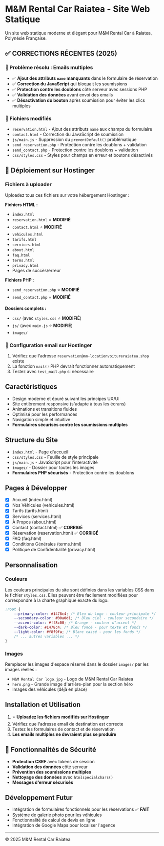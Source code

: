 # M&M Rental Car Raiatea - Site Web Statique

Un site web statique moderne et élégant pour M&M Rental Car à Raiatea, Polynésie Française.

## ✅ CORRECTIONS RÉCENTES (2025)

### 🐛 Problème résolu : Emails multiples
- ✅ **Ajout des attributs `name` manquants** dans le formulaire de réservation
- ✅ **Correction du JavaScript** qui bloquait les soumissions
- ✅ **Protection contre les doublons** côté serveur avec sessions PHP
- ✅ **Validation des données** avant envoi des emails
- ✅ **Désactivation du bouton** après soumission pour éviter les clics multiples

### 📝 Fichiers modifiés
- `reservation.html` - Ajout des attributs `name` aux champs du formulaire
- `contact.html` - Correction du JavaScript de soumission
- `js/main.js` - Suppression du `preventDefault()` problématique
- `send_reservation.php` - Protection contre les doublons + validation
- `send_contact.php` - Protection contre les doublons + validation
- `css/styles.css` - Styles pour champs en erreur et boutons désactivés

## 🚀 Déploiement sur Hostinger

### Fichiers à uploader
Uploadez tous ces fichiers sur votre hébergement Hostinger :

**Fichiers HTML :**
- `index.html`
- `reservation.html` ⭐ **MODIFIÉ**
- `contact.html` ⭐ **MODIFIÉ**
- `vehicules.html`
- `tarifs.html`
- `services.html`
- `about.html`
- `faq.html`
- `terms.html`
- `privacy.html`
- Pages de succès/erreur

**Fichiers PHP :**
- `send_reservation.php` ⭐ **MODIFIÉ**
- `send_contact.php` ⭐ **MODIFIÉ**

**Dossiers complets :**
- `css/` (avec `styles.css` ⭐ **MODIFIÉ**)
- `js/` (avec `main.js` ⭐ **MODIFIÉ**)
- `images/`

### 📧 Configuration email sur Hostinger
1. Vérifiez que l'adresse `reservation@mm-locationvoitureraiatea.shop` existe
2. La fonction `mail()` PHP devrait fonctionner automatiquement
3. Testez avec `test_mail.php` si nécessaire

## Caractéristiques

- Design moderne et épuré suivant les principes UX/UI
- Site entièrement responsive (s'adapte à tous les écrans)
- Animations et transitions fluides
- Optimisé pour les performances
- Navigation simple et intuitive
- **Formulaires sécurisés contre les soumissions multiples**

## Structure du Site

- `index.html` - Page d'accueil
- `css/styles.css` - Feuille de style principale
- `js/main.js` - JavaScript pour l'interactivité
- `images/` - Dossier pour toutes les images
- **Formulaires PHP sécurisés** - Protection contre les doublons

## Pages à Développer

- [x] Accueil (index.html)
- [x] Nos Véhicules (vehicules.html)
- [x] Tarifs (tarifs.html)
- [x] Services (services.html)
- [x] À Propos (about.html)
- [x] Contact (contact.html) ✅ **CORRIGÉ**
- [x] Réservation (reservation.html) ✅ **CORRIGÉ**
- [x] FAQ (faq.html)
- [x] Conditions Générales (terms.html)
- [x] Politique de Confidentialité (privacy.html)

## Personnalisation

### Couleurs

Les couleurs principales du site sont définies dans les variables CSS dans le fichier `styles.css`. Elles peuvent être facilement modifiées pour correspondre à la charte graphique exacte du logo.

```css
:root {
    --primary-color: #1478c4; /* Bleu du logo - couleur principale */
    --secondary-color: #00a0d1; /* Bleu ciel - couleur secondaire */
    --accent-color: #ff8c00; /* Orange - couleur d'accent */
    --dark-color: #1478c4; /* Bleu foncé - pour texte et fonds */
    --light-color: #f8f9fa; /* Blanc cassé - pour les fonds */
    /* ... autres variables ... */
}
```

### Images

Remplacer les images d'espace réservé dans le dossier `images/` par les images réelles :

- `M&M Rental Car logo.jpg` - Logo de M&M Rental Car Raiatea
- `hero.png` - Grande image d'arrière-plan pour la section héro
- Images des véhicules (déjà en place)

## Installation et Utilisation

1. ⭐ **Uploadez les fichiers modifiés sur Hostinger**
2. Vérifiez que l'adresse email de destination est correcte
3. Testez les formulaires de contact et de réservation
4. **Les emails multiples ne devraient plus se produire**

## 🔧 Fonctionnalités de Sécurité

- **Protection CSRF** avec tokens de session
- **Validation des données** côté serveur
- **Prévention des soumissions multiples**
- **Nettoyage des données** avec `htmlspecialchars()`
- **Messages d'erreur sécurisés**

## Développement Futur

- Intégration de formulaires fonctionnels pour les réservations ✅ **FAIT**
- Système de galerie photo pour les véhicules
- Fonctionnalité de calcul de devis en ligne
- Intégration de Google Maps pour localiser l'agence

---

© 2025 M&M Rental Car Raiatea
